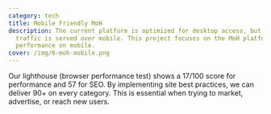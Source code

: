 ```yaml
---
category: tech
title: Mobile Friendly MoH
description: The current platform is optimized for desktop access, but most web
  traffic is served over mobile. This project focuses on the MoH platform
  performance on mobile.
cover: /img/6-moh-mobile.png
---
```

Our lighthouse (browser performance test) shows a 17/100 score for performance and 57 for SEO. By implementing site best practices, we can deliver 90+ on every category. This is essential when trying to market, advertise, or reach new users.